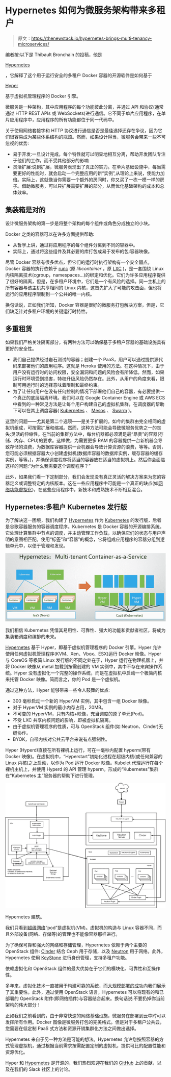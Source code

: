 # Hypernetes 如何为微服务架构带来多租户

> 原文：<https://thenewstack.io/hypernetes-brings-multi-tenancy-microservices/>

编者按:以下是 Thibault Bronchain 的投稿，他是

[Hypernetes](http://hypernetes.com)

，它解释了这个用于运行安全的多租户 Docker 容器的开源软件是如何基于

[Hyper](http://hypernetes.com)

基于虚拟机管理程序的 Docker 引擎。

微服务是一种架构，其中应用程序的每个功能彼此分离，并通过 API 和协议(通常通过 HTTP REST APIs 或 WebSockets)进行通信。它不同于单片应用程序，在单片应用程序中，应用程序的所有功能都位于同一代码中。

关于使用网络套接字和 HTTP 协议进行通信是否是最佳选择还存在争议，因为它们很容易成为某些体系结构的瓶颈。然而，如果设计得当，微服务会带来一些不可忽视的优势:

*   易于开发:一旦设计完成，每个特性就可以明显地相互分离，帮助开发团队专注于他们的工作，而不受其他部分的影响
*   灵活扩展:说到扩展，微服务表现出了真正的实力。在单片基础设施中，每当需要更好的性能时，就会启动一个完整应用的新“实例”,从理论上来说，使能力加倍。实际上，这就像当你需要一个额外的房间时，你又买了一栋一模一样的房子。借助微服务，可以只扩展需要扩展的部分，从而优化基础架构的成本和总体效率。

## 集装箱是对的

设计微服务架构的第一步是将整个架构的每个组件或角色分成独立的小块。

Docker 之类的容器可以在许多方面提供帮助:

*   从哲学上讲，通过将应用程序的每个组件分离到不同的容器中。
*   实际上，通过将这些组件及其必要的库打包成易于发布的包:容器映像。

尽管 Docker 容器有很多优点，但它们的运行时执行架构有一个安全弱点。Docker 容器的执行依赖于 [runc](https://runc.io/) (原 *libcontainer* ，原 [LXC](https://linuxcontainers.org/) )，是一套围绕 Linux 内核隔离技术(cgroup，namespaces…)的绑定和优化。它们为许多应用程序提供了很好的隔离，但是，在多租户环境中，它们是一个有风险的选择。同一主机上的所有容器与该主机共享相同的 Linux 内核，这首先扩大了可能的攻击面，但也将运行的应用程序限制到一个公共的唯一内核。

换句话说，正如我们所知，Docker 容器是很好的微服务打包解决方案，但是，它们缺乏针对多租户环境的关键运行时特性。

## 多重租赁

如果我们严格关注隔离部分，有两种方法可以确保基于多租户容器的基础设施具有更好的安全性。

*   我们自己提供经过岩石测试的容器；创建一个 PaaS，用户可以通过提供源代码来部署他们的应用程序。这就是 Heroku 使用的方法。在这种情况下，由于用户没有运行时的访问权限，安全漏洞和问题的风险会有所降低。然而，如果运行时环境受到损害，特权升级风险仍然存在。此外，从用户的角度来看，限制可用运行时的选择意味着限制和最终约束。
*   为了让任何用户在没有任何控制的情况下部署他们自己的容器，有必要提供一个真正的底层隔离环境。我们可以在 Google Container Engine 或 AWS ECS 中看到的一种常见方法是让每个用户构建自己的虚拟机集群，在调度器的帮助下可以在其上调度容器( [Kubernetes](http://kubernetes.io/) 、 [Mesos](http://mesos.apache.org/) 、 [Swarm](https://docs.docker.com/swarm/) )。

这里的问题——尤其是第二个选项——是关于扩展的。如今的集群由完全相同的虚拟机组成，可按需扩展和缩减。然而，这种方法可能会导致微服务优势之一的丧失:灵活的伸缩性。在当前的集群方法中，每台机器都必须满足最“昂贵”的容器(存储、内存、CPU)的要求。这样做，为需要更多 RAM 的容器提供一台新机器会导致存储的浪费，为数据库容器提供一台机器会导致计算资源的浪费，等等。否则，您可能必须根据容器大小创建虚拟机(数据库容器的数据库实例，缓存容器的缓存实例，等等。)，并确保调度程序将适当的容器放在适当的虚拟机上。然后你会面临这样的问题:“为什么我需要这个调度程序？”

此外，如果我们看一下定制部分，我们会发现没有真正灵活的解决方案来为您的容器定义或调整特定的内核版本。这在一些应用程序中可能是一个真正的缺点(如[网络功能虚拟化](https://thenewstack.io/de-ossify-the-network-with-function-virtualization/))，在这些应用程序中，新技术和成熟技术不断相互混合。

## Hypernetes:多租户 Kubernetes 发行版

为了解决这一困境，我们构建了 [Hypernetes](http://hypernetes.com/) 作为 [Kubernetes](http://kubernetes.io/) 的发行版，后者是谷歌容器服务的容器调度程序。Kubernetes 是 Docker 容器的开源编排系统。它处理计算集群中节点的调度，并主动管理工作负载，以确保它们的状态与用户声明的意图相匹配。使用“标签”和“容器”的概念，它将组成应用程序的容器分组到逻辑单元中，以便于管理和发现。

[![caas_progress](img/af2ed97c7190810747893f81d2dbf6a9.png)](https://thenewstack.io/wp-content/uploads/2015/11/caas_progress.png)

我们相信 Kubernetes 凭借其易用性、可靠性、强大的功能和贡献者社区，将成为集装箱调度和编排的未来。

[Hypernetes](http://hypernetes.com/) 基于 Hyper，即基于虚拟机管理程序的 Docker 引擎。Hyper 允许使用任何虚拟机管理程序(KVM、Xen、Vbox、ESX)运行 Docker 映像。Hyper 与 CoreOS 等极简 Linux 发行版的不同之处在于，Hyper 运行在物理机器上，并将 Docker 映像从 metal 加载到按需创建的 VM 实例中，其中不存在来宾操作系统。Hyper 没有虚拟化一个完整的操作系统，而是在虚拟机中启动一个极简内核来托管 Docker 映像。简而言之，你的 Pod 是一个虚拟机。

通过这种方法，Hyper 能够带来一些令人鼓舞的优点:

*   300 毫秒启动一个新的 HyperVM 实例，其中包含一组 Docker 映像。
*   对于 HyperVM 实例的最小内存占用，20MB。
*   不可变的 HyperVM，只有内核+映像，充当调度的原子单元(Pod)。
*   不受 LXC 共享内核问题的影响，即被虚拟机隔离。
*   由于虚拟机管理程序的性质，可与 OpenStack 组件(如 Neutron、Cinder)无缝协作。
*   BYOK，自带内核对公共云平台来说有点强制性。

Hyper (Hyperd)直接在所有裸机上运行，可在一毫秒内配置 hyperm(带有 Docker 映像)。在虚拟机中，“Hyperstart”初始化进程在超级内核(或任何兼容的 Linux 内核)之上启动，以作为 Pod 运行 Docker 映像。Kubelet 代理运行在每个裸机主机上，并使用 Hyperd 的 API 管理 hyperm。形成的“Kubernetes”集群在“Kubernetes 主”服务器的帮助下进行管理。

[![hypernetes_architecture](img/fdafd99e9f9e93a20d7709e6d1f099ef.png)](https://thenewstack.io/wp-content/uploads/2015/11/hypernetes_architecture.png)

Hypernetes 建筑。

我们只看到[超级网络](http://hypernetes.com/)“pod”是虚拟机(VM)。虚拟机的构造与 Linux 容器不同，而且外部设备(网络、存储等)的管理也不能像容器那样进行。

为了确保可靠和强大的网络和存储管理，Hypernetes 依赖于两个主要的 OpenStack 组件: [Cinder](https://wiki.openstack.org/wiki/Cinder) 结合 Ceph 用于存储，以及 [Neutron](https://wiki.openstack.org/wiki/Neutron) 用于网络。此外，Hypernetes 使用 [KeyStone](http://docs.openstack.org/developer/keystone/) 进行身份管理，支持多租户功能。

依赖虚拟化和 OpenStack 组件的最大优势在于它们的模块化、可靠性和互操作性。

多年来，虚拟化技术一直被用于构建可靠的系统，而[大规模部署的成功](https://www.openstack.org/user-stories/)向我们展示了其重要性。此外，通过使用 OpenStack 语言，Hypernetes 可以将现有的和已部署的 OpenStack 附件(即网络插件)与容器结合起来。换句话说:不要扔掉你当前架构的伟大部分！

正如我们之前看到的，由于非常快速的网络基础设施，微服务在部署到云中时可以发挥所有作用。Docker 图像是微服务打包的完美格式。但是对于多租户公共云，您需要在低定制 PaaS 式方法和资源开销集群化方法之间做出选择。

Hypernetes 来自于另一种方法是可能的想法。Hypernetes 允许您按照容器的方式管理虚拟机，通过根据当前需求按需配置定制的虚拟机，提供可比的配置性能和资源优化。

Hyper 和 [Hypernetes](http://hypernetes.com/) 是开源的，我们热烈欢迎在我们的 [GitHub](https://github.com/hyperhq) 上的贡献，以及在我们的 Slack 社区上的讨论。

<svg xmlns:xlink="http://www.w3.org/1999/xlink" viewBox="0 0 68 31" version="1.1"><title>Group</title> <desc>Created with Sketch.</desc></svg>